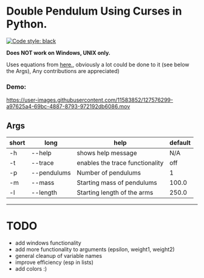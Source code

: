 # Double Pendulum Using Curses in Python.

<a href="https://github.com/psf/black"><img alt="Code style: black" src="https://img.shields.io/badge/code%20style-black-000000.svg"></a>


**Does NOT work on Windows, UNIX only.**

Uses equations from [here.](https://www.myphysicslab.com/pendulum/double-pendulum-en.html), obviously a lot could be done to it (see below the Args), Any contributions are appreciated)

### Demo: 
https://user-images.githubusercontent.com/11583852/127576299-a97625a4-69bc-4887-8793-972192db6086.mov

## Args
|short|long|help|default
|--|---|--|--|
|-h| --help | shows help message |N/A|
|-t| --trace | enables the trace functionality | off|
|-p| --pendulums |  Number of pendulums | 1|
|-m| --mass | Starting mass of pendulums | 100.0|
|-l| --length | Starting length of the arms | 250.0|
---------------------------------------------------

# TODO
- add windows functionality
- add more functionality to arguments (epsilon, weight1, weight2)
- general cleanup of variable names 
- improve efficiency (esp in lists)
- add colors :)

